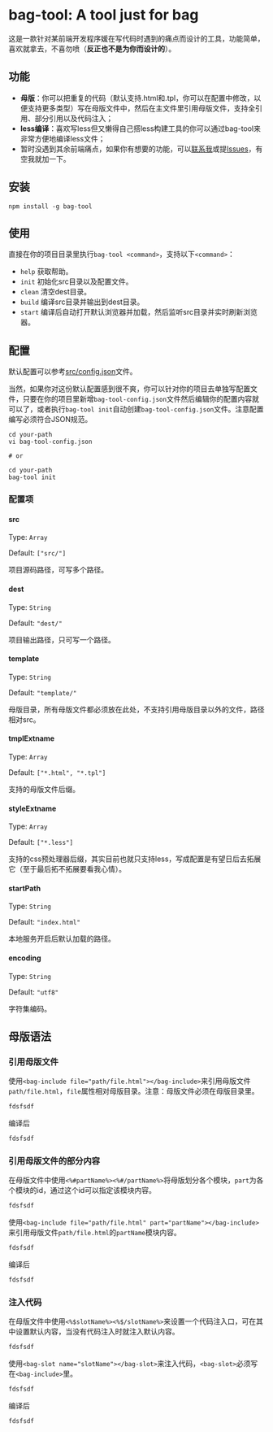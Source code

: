 # bag-tool: A tool just for bag

这是一款针对某前端开发程序媛在写代码时遇到的痛点而设计的工具，功能简单，喜欢就拿去，不喜勿喷（**反正也不是为你而设计的**）。

## 功能

- **母版**：你可以把重复的代码（默认支持.html和.tpl，你可以在配置中修改，以便支持更多类型）写在母版文件中，然后在主文件里引用母版文件，支持全引用、部分引用以及代码注入；
- **less编译**：喜欢写less但又懒得自己搭less构建工具的你可以通过bag-tool来非常方便地编译less文件；
- 暂时没遇到其余前端痛点，如果你有想要的功能，可以[联系我](mailto:jaminqian@outlook.com)或提[Issues](https://github.com/MiniCai/bagjs/issues/new)，有空我就加一下。

## 安装

```shell
npm install -g bag-tool
```

## 使用

直接在你的项目目录里执行`bag-tool <command>`，支持以下`<command>`：

- `help` 获取帮助。
- `init` 初始化src目录以及配置文件。
- `clean` 清空dest目录。
- `build` 编译src目录并输出到dest目录。
- `start` 编译后自动打开默认浏览器并加载，然后监听src目录并实时刷新浏览器。

## 配置

默认配置可以参考[src/config.json](https://github.com/MiniCai/bagjs/blob/master/src/config.json)文件。

当然，如果你对这份默认配置感到很不爽，你可以针对你的项目去单独写配置文件，只要在你的项目里新增`bag-tool-config.json`文件然后编辑你的配置内容就可以了，或者执行`bag-tool init`自动创建`bag-tool-config.json`文件。注意配置编写必须符合JSON规范。

```shell
cd your-path
vi bag-tool-config.json

# or

cd your-path
bag-tool init
```

### 配置项

#### src

Type: `Array`

Default: `["src/"]`

项目源码路径，可写多个路径。

#### dest

Type: `String`

Default: `"dest/"`

项目输出路径，只可写一个路径。

#### template

Type: `String`

Default: `"template/"`

母版目录，所有母版文件都必须放在此处，不支持引用母版目录以外的文件，路径相对src。

#### tmplExtname

Type: `Array`

Default: `["*.html", "*.tpl"]`

支持的母版文件后缀。

#### styleExtname

Type: `Array`

Default: `["*.less"]`

支持的css预处理器后缀，其实目前也就只支持less，写成配置是有望日后去拓展它（至于最后拓不拓展要看我心情）。

#### startPath

Type: `String`

Default: `"index.html"`

本地服务开启后默认加载的路径。

#### encoding

Type: `String`

Default: `"utf8"`

字符集编码。

## 母版语法

### 引用母版文件

使用`<bag-include file="path/file.html"></bag-include>`来引用母版文件`path/file.html`，`file`属性相对母版目录。注意：母版文件必须在母版目录里。

```html
fdsfsdf
```

编译后

```html
fdsfsdf
```

### 引用母版文件的部分内容

在母版文件中使用`<%#partName%><%#/partName%>`将母版划分各个模块，`part`为各个模块的id，通过这个id可以指定该模块内容。

```html
fdsfsdf
```

使用`<bag-include file="path/file.html" part="partName"></bag-include>`来引用母版文件`path/file.html`的`partName`模块内容。

```html
fdsfsdf
```

编译后

```html
fdsfsdf
```

### 注入代码

在母版文件中使用`<%$slotName%><%$/slotName%>`来设置一个代码注入口，可在其中设置默认内容，当没有代码注入时就注入默认内容。

```html
fdsfsdf
```

使用`<bag-slot name="slotName"></bag-slot>`来注入代码，`<bag-slot>`必须写在`<bag-include>`里。

```html
fdsfsdf
```

编译后

```html
fdsfsdf
```